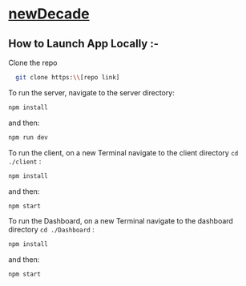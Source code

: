 # [newDecade]()

## **How to Launch App Locally** :-

 Clone the repo
  ```sh
    git clone https:\\[repo link]
  ```
 To run the server, navigate to the server directory:
   ```sh
   npm install
   ```
   and then:
   ```sh
   npm run dev
   ```
 To run the client, on a new Terminal navigate to the client directory ```cd ./client``` :
   ```sh
   npm install
   ```
  and then:
   ```sh
   npm start
   ```

 To run the Dashboard, on a new Terminal navigate to the dashboard directory ```cd ./Dashboard``` :
   ```sh
   npm install
   ```
  and then:
   ```sh
   npm start
   ```